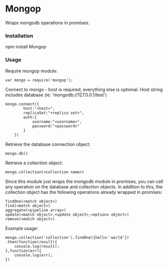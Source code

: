 # Mongop

Wraps mongodb operations in promises.

### Installation

npm install Mongop

### Usage
Require mongop module:

	var mongo = require('mongop');

Connect to mongo - host is required, everything else is optional. Host string includes database (ie: 'mongodb://127.0.0.1/test')

	mongo.connect({
			host:"<host>",
			replicaSet:"<replica set>",
			auth:{
				username:"<username>",
				password:"<password>"
			}
		})

Retrieve the database connection object:

	mongo.db()

Retrieve a collection object:

	mongo.collection(<collection name>)

Since this module just wraps the mongodb module in promises, you can call any operation on the database and collection objects. In addition to this, the collection object has the following operations already wrapped in promises:

	findOne(<match object>)
	find(<match object>)
	aggregate(<pipeline array>)
	update(<match object>,<update object>,<options object>)
	remove(<match object>)

Example usage:

	mongo.collection('collection').findOne({hello:'world'})
	.then(function(result){
		console.log(result);
	},function(err){
		console.log(err);
	})
